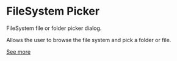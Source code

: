 # FileSystem Picker

FileSystem file or folder picker dialog.

Allows the user to browse the file system and pick a folder or file.

[See more](package/README.md)
